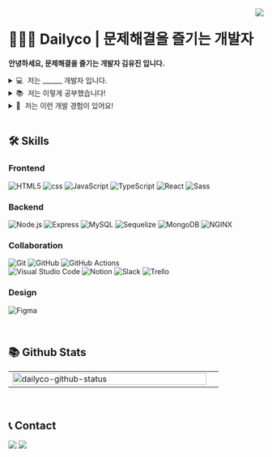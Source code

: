 <div>
  <img src="https://hits.seeyoufarm.com/api/count/incr/badge.svg?url=https%3A%2F%2Fgithub.com%2Fdailyco&count_bg=%23A127C2&title_bg=%23474747&icon=github.svg&icon_color=%23FFFFFF&title=visitors&edge_flat=false" align="right" />
</div>

# 👩🏻‍💻 Dailyco | 문제해결을 즐기는 개발자

**안녕하세요, 문제해결을 즐기는 개발자 김유진 입니다.**

<details >
<summary> 💻  저는 ______ 개발자 입니다. </summary><br/>

1. 문제해결을 즐기는
2. 재사용성이 높고 직관적인 코드 작성에 신경쓰는
3. 요구사항과 제약조건을 효율적으로 풀어내는데 관심이 많은
4. 클린 코드를 끊임없이 고민하는
5. 맛있는 커피 한잔과 함께할 동료만 있다면 무엇이든 도전하는

<br/>
</details>

<details >
<summary> 📚  저는 이렇게 공부했습니다!</summary><br/>

- 부스트캠프 웹.모바일 6기 멤버십 (2021.08 ~ 현재)
- 부스트캠프 웹.모바일 6기 챌린지 (2021.07 ~ 2021.08)
- 한동대학교 전산전자공학부 컴퓨터공학 (2017.02 ~ 2021.02)

<br/>

</details>

<details >
<summary> 👀  저는 이런 개발 경험이 있어요! </summary>

  ### 🔫  MAFIA 31 : 웹 마피아 게임 마피아31  [![link](https://user-images.githubusercontent.com/48382813/143898340-b7ca0e57-2c5c-4978-8987-01a0c605d0ae.png)](http://mafia31.kro.kr)

  > 설치 없이 간편하게 즐길 수 있는 웹 마피아 게임
  <img src="https://github-readme-stats.vercel.app/api/pin/?username=dailyco&repo=web31-MAFIA31&cache_seconds=86400&theme=gruvbox">
  
  - 개발 기간 : 2021.10.25 ~ 2020.12.03
  - 사용 언어 및 기술 : React, Node.js, Typescript, Express, Socket.io, MongoDB, NGINX, PM2
  <br/>

  ### 🥀  Happy Ending : 죽음을 인식하여 삶을 고찰하는 스토리텔링 웹 게임  [![link](https://user-images.githubusercontent.com/48382813/143898340-b7ca0e57-2c5c-4978-8987-01a0c605d0ae.png)](https://dailyco.github.io/happy-ending/)

  > 죽음을 인식할 수 있는 경험을 제공하여 삶의 마무리 과정을 체험하는 스토리텔링 게임 서비스
  <img src="https://github-readme-stats.vercel.app/api/pin/?username=dailyco&repo=happy-ending&cache_seconds=86400&theme=gruvbox">
  
  - 개발 기간 : 2020.09 ~ 2020.11
  - 사용 언어 및 기술 : React, JavaScript, Scss
<br/>
</details>
<br/>

## 🛠 Skills
### Frontend
![HTML5][HTML5] ![css][css] ![JavaScript][JavaScript] ![TypeScript][TypeScript] ![React][React] ![Sass][Sass]

### Backend
![Node.js][Node.js] ![Express][Express] ![MySQL][MySQL] ![Sequelize][Sequelize] ![MongoDB][MongoDB] ![NGINX][NGINX]

### Collaboration
![Git][Git] ![GitHub][GitHub] ![GitHub Actions][GitHub Actions]  
![Visual Studio Code][Visual Studio Code] ![Notion][Notion] ![Slack][Slack] ![Trello][Trello]

### Design
![Figma][Figma]

<br/>

## 📚 Github Stats
<table>
  <tr>
    <td align="top" width="50%">
      <img src="https://github-readme-stats.vercel.app/api?username=dailyco&show_icons=true&hide=contribs&cache_seconds=86400&theme=gruvbox&hide_border=true" alt="dailyco-github-status" align="left" style="width: 98%" />
      </td>
  </tr>
</table>
<br/>

## 📞 Contact
<a href="https://dailyco.tech/" target="_blank"><img src="https://img.shields.io/badge/Blog-181717?style=for-the-badge&logo=GitHub&logoColor=white"/></a> <a href="mailto:dailyco03@gmail.com"><img src="https://img.shields.io/badge/dailyco03@gmail.com-EA4335?style=for-the-badge&logo=Gmail&logoColor=black"/></a>

[HTML5]: https://img.shields.io/badge/HTML5-e34f26?style=for-the-badge&logo=html5&logoColor=white
[css]: https://img.shields.io/badge/css-686de0?style=for-the-badge&logo=css3&logoColor=white
[JavaScript]: https://img.shields.io/badge/JavaScript-f9ca24?style=for-the-badge&logo=javascript&logoColor=white
[TypeScript]: https://img.shields.io/badge/TypeScript-3178C6?style=for-the-badge&logo=typescript&logoColor=white
[React]: https://img.shields.io/badge/React-61dafb?style=for-the-badge&logo=react&logoColor=black
[Sass]: https://img.shields.io/badge/Sass-CC6699?style=for-the-badge&logo=sass&logoColor=white

[Node.js]: https://img.shields.io/badge/Node.js-009432?style=for-the-badge&logo=Node.js&logoColor=white
[Express]: https://img.shields.io/badge/Express-000000?style=for-the-badge&logo=Express&logoColor=white
[MySQL]: https://img.shields.io/badge/MySQL-4479A1?style=for-the-badge&logo=MySQL&logoColor=white
[Sequelize]: https://img.shields.io/badge/Sequelize-52B0E7?style=for-the-badge&logo=Sequelize&logoColor=white
[MongoDB]: https://img.shields.io/badge/MongoDB-47A248?style=for-the-badge&logo=MongoDB&logoColor=white
[NGINX]: https://img.shields.io/badge/NGINX-009639?style=for-the-badge&logo=NGINX&logoColor=white

[Git]: https://img.shields.io/badge/Git-F05032?style=for-the-badge&logo=Git&logoColor=white
[GitHub]: https://img.shields.io/badge/GitHub-181717?style=for-the-badge&logo=GitHub&logoColor=white
[GitHub Actions]: https://img.shields.io/badge/GitHub_Actions-2088FF?style=for-the-badge&logo=GitHub-Actions&logoColor=white
[Visual Studio Code]: https://img.shields.io/badge/VSCode-007ACC?style=for-the-badge&logo=Visual-Studio-Code&logoColor=white
[Figma]: https://img.shields.io/badge/Figma-F24E1E?style=for-the-badge&logo=Figma&logoColor=white
[Notion]: https://img.shields.io/badge/Notion-000000?style=for-the-badge&logo=Notion&logoColor=white
[Slack]: https://img.shields.io/badge/Slack-4A154B?style=for-the-badge&logo=Slack&logoColor=white
[Trello]: https://img.shields.io/badge/Trello-0052CC?style=for-the-badge&logo=Trello&logoColor=white
